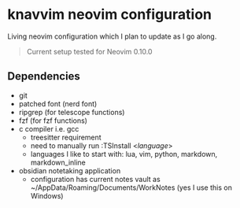 # knavvim neovim configuration

Living neovim configuration which I plan to update as I go along.

> Current setup tested for Neovim 0.10.0

## Dependencies

- git
- patched font (nerd font)
- ripgrep (for telescope functions)
- fzf (for fzf functions)
- c compiler i.e. gcc
    - treesitter requirement
    - need to manually run :TSInstall <*language*> 
    - languages I like to start with: lua, vim, python, markdown, markdown_inline
- obsidian notetaking application
    - configuration has current notes vault as ~/AppData/Roaming/Documents/WorkNotes (yes I use this on Windows)


